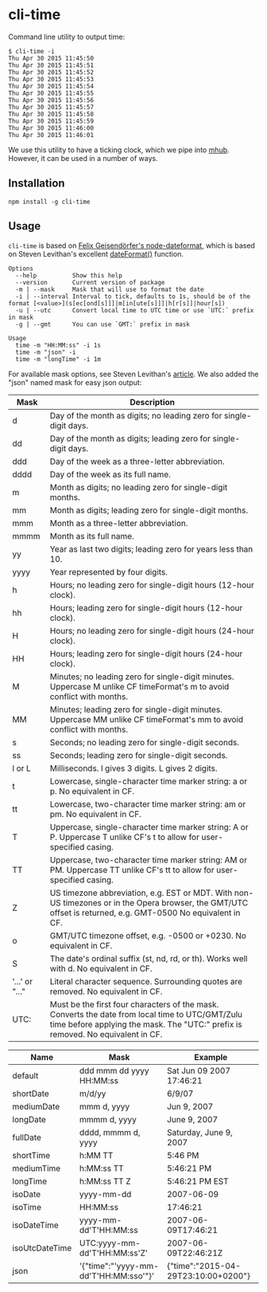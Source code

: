 cli-time
======

Command line utility to output time:

    $ cli-time -i
    Thu Apr 30 2015 11:45:50
    Thu Apr 30 2015 11:45:51
    Thu Apr 30 2015 11:45:52
    Thu Apr 30 2015 11:45:53
    Thu Apr 30 2015 11:45:54
    Thu Apr 30 2015 11:45:55
    Thu Apr 30 2015 11:45:56
    Thu Apr 30 2015 11:45:57
    Thu Apr 30 2015 11:45:58
    Thu Apr 30 2015 11:45:59
    Thu Apr 30 2015 11:46:00
    Thu Apr 30 2015 11:46:01

We use this utility to have a ticking clock, which we pipe into [mhub](https://github.com/poelstra/mhub). However, it can be used in a number of ways.

Installation
------

    npm install -g cli-time

Usage
-----

`cli-time` is based on [Felix Geisendörfer's node-dateformat](https://github.com/felixge/node-dateformat), which is based on Steven Levithan's excellent [dateFormat()](http://blog.stevenlevithan.com/archives/date-time-format) function.

    Options
      --help          Show this help
      --version       Current version of package
      -m | --mask     Mask that will use to format the date
      -i | --interval Interval to tick, defaults to 1s, should be of the format [<value>](s[ec[ond[s]]]|m[in[ute[s]]]|h[r[s]]|hour[s])
      -u | --utc      Convert local time to UTC time or use `UTC:` prefix in mask
      -g | --gmt      You can use `GMT:` prefix in mask

    Usage
      time -m "HH:MM:ss" -i 1s
      time -m "json" -i
      time -m "longTime" -i 1m

For available mask options, see Steven Levithan's [article](http://blog.stevenlevithan.com/archives/date-time-format). We also added the "json" named mask for easy json output:

Mask | Description
---- | ----------
d | Day of the month as digits; no leading zero for single-digit days.
dd | Day of the month as digits; leading zero for single-digit days.
ddd | Day of the week as a three-letter abbreviation.
dddd | Day of the week as its full name.
m | Month as digits; no leading zero for single-digit months.
mm | Month as digits; leading zero for single-digit months.
mmm | Month as a three-letter abbreviation.
mmmm | Month as its full name.
yy | Year as last two digits; leading zero for years less than 10.
yyyy | Year represented by four digits.
h | Hours; no leading zero for single-digit hours (12-hour clock).
hh | Hours; leading zero for single-digit hours (12-hour clock).
H | Hours; no leading zero for single-digit hours (24-hour clock).
HH | Hours; leading zero for single-digit hours (24-hour clock).
M | Minutes; no leading zero for single-digit minutes. Uppercase M unlike CF timeFormat's m to avoid conflict with months.
MM | Minutes; leading zero for single-digit minutes. Uppercase MM unlike CF timeFormat's mm to avoid conflict with months.
s | Seconds; no leading zero for single-digit seconds.
ss | Seconds; leading zero for single-digit seconds.
l or L | Milliseconds. l gives 3 digits. L gives 2 digits.
t | Lowercase, single-character time marker string: a or p. No equivalent in CF.
tt | Lowercase, two-character time marker string: am or pm. No equivalent in CF.
T | Uppercase, single-character time marker string: A or P. Uppercase T unlike CF's t to allow for user-specified casing.
TT | Uppercase, two-character time marker string: AM or PM. Uppercase TT unlike CF's tt to allow for user-specified casing.
Z | US timezone abbreviation, e.g. EST or MDT. With non-US timezones or in the Opera browser, the GMT/UTC offset is returned, e.g. GMT-0500 No equivalent in CF.
o | GMT/UTC timezone offset, e.g. -0500 or +0230. No equivalent in CF.
S | The date's ordinal suffix (st, nd, rd, or th). Works well with d. No equivalent in CF.
'…' or "…" | Literal character sequence. Surrounding quotes are removed. No equivalent in CF.
UTC: | Must be the first four characters of the mask. Converts the date from local time to UTC/GMT/Zulu time before applying the mask. The "UTC:" prefix is removed. No equivalent in CF.

Name | Mask | Example
-----|------|--------
default | ddd mmm dd yyyy HH:MM:ss | Sat Jun 09 2007 17:46:21
shortDate | m/d/yy | 6/9/07
mediumDate | mmm d, yyyy | Jun 9, 2007
longDate | mmmm d, yyyy | June 9, 2007
fullDate | dddd, mmmm d, yyyy | Saturday, June 9, 2007
shortTime | h:MM TT | 5:46 PM
mediumTime | h:MM:ss TT | 5:46:21 PM
longTime | h:MM:ss TT Z | 5:46:21 PM EST
isoDate | yyyy-mm-dd | 2007-06-09
isoTime | HH:MM:ss | 17:46:21
isoDateTime | yyyy-mm-dd'T'HH:MM:ss | 2007-06-09T17:46:21
isoUtcDateTime | UTC:yyyy-mm-dd'T'HH:MM:ss'Z' | 2007-06-09T22:46:21Z
json | '{"time":"'yyyy-mm-dd'T'HH:MM:sso'"}' | {"time":"2015-04-29T23:10:00+0200"}